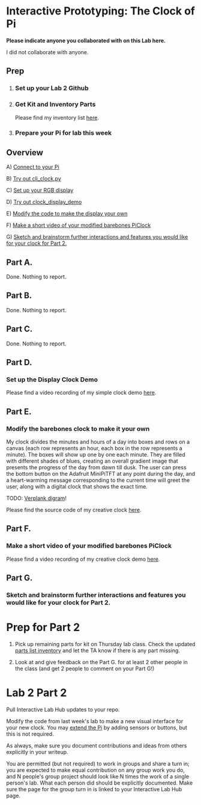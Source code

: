 # Interactive Prototyping: The Clock of Pi

**Please indicate anyone you collaborated with on this Lab here.**

I did not collaborate with anyone.

## Prep

1. ### Set up your Lab 2 Github

2. ### Get Kit and Inventory Parts

   Please find my inventory list [here](https://github.com/jackiejiaqiliu/Interactive-Lab-Hub/blob/Fall2022/Lab%202/partslist.md).

3. ### Prepare your Pi for lab this week


## Overview

A) [Connect to your Pi](#part-a)  

B) [Try out cli_clock.py](#part-b) 

C) [Set up your RGB display](#part-c)

D) [Try out clock_display_demo](#part-d) 

E) [Modify the code to make the display your own](#part-e)

F) [Make a short video of your modified barebones PiClock](#part-f)

G) [Sketch and brainstorm further interactions and features you would like for your clock for Part 2.](#part-g)


## Part A. 

Done. Nothing to report.

## Part B. 

Done. Nothing to report.

## Part C. 

Done. Nothing to report.

## Part D. 
### Set up the Display Clock Demo

Please find a video recording of my simple clock demo [here](https://drive.google.com/file/d/1XElczXUmpR0W6-xmSMlPBVIalR-tI_sG/view?usp=sharing).

## Part E.
### Modify the barebones clock to make it your own

My clock divides the minutes and hours of a day into boxes and rows on a canvas (each row represents an hour, each box in the row represents a minute). The boxes will show up one by one each minute. They are filled with different shades of blues, creating an overall gradient image that presents the progress of the day from dawn till dusk. The user can press the bottom button on the Adafruit MiniPiTFT at any point during the day, and a heart-warming message corresponding to the current time will greet the user, along with a digital clock that shows the exact time.

TODO: [Verplank digram](http://www.billverplank.com/IxDSketchBook.pdf)!

Please find the source code of my creative clock [here](https://github.com/jackiejiaqiliu/Interactive-Lab-Hub/blob/Fall2022/Lab%202/screen_clock.py).

## Part F. 
### Make a short video of your modified barebones PiClock

Please find a video recording of my creative clock demo [here](https://drive.google.com/file/d/1aIdj07cyZeFy3m_rc6i34qqaJsF8lRO_/view?usp=sharing).

## Part G. 
### Sketch and brainstorm further interactions and features you would like for your clock for Part 2.



# Prep for Part 2

1. Pick up remaining parts for kit on Thursday lab class. Check the updated [parts list inventory](partslist.md) and let the TA know if there is any part missing.
  

2. Look at and give feedback on the Part G. for at least 2 other people in the class (and get 2 people to comment on your Part G!)

# Lab 2 Part 2

Pull Interactive Lab Hub updates to your repo.

Modify the code from last week's lab to make a new visual interface for your new clock. You may [extend the Pi](Extending%20the%20Pi.md) by adding sensors or buttons, but this is not required.

As always, make sure you document contributions and ideas from others explicitly in your writeup.

You are permitted (but not required) to work in groups and share a turn in; you are expected to make equal contribution on any group work you do, and N people's group project should look like N times the work of a single person's lab. What each person did should be explicitly documented. Make sure the page for the group turn in is linked to your Interactive Lab Hub page. 


